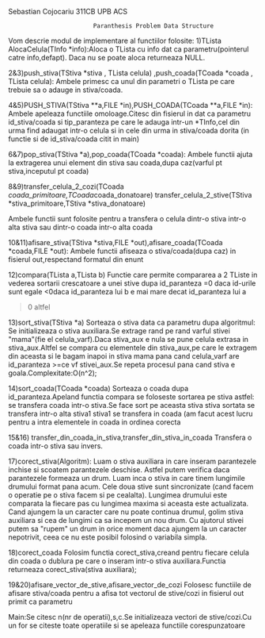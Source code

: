 Sebastian Cojocariu 311CB UPB ACS

				            Paranthesis Problem Data Structure

Vom descrie modul de implementare al functiilor folosite:
1)TLista AlocaCelula(TInfo *info):Aloca o TLista cu info dat ca parametru(pointerul catre info,defapt).
Daca nu se poate aloca returneaza NULL.

2&3)push_stiva(TStiva *stiva , TLista celula) ,push_coada(TCoada *coada , TLista celula):
   Ambele primesc ca unul din parametri o TLista pe care trebuie sa o adauge in stiva/coada.

4&5)PUSH_STIVA(TStiva **a,FILE *in),PUSH_COADA(TCoada **a,FILE *in):
   Ambele apeleaza functiile omoloage.Citesc din fisierul in dat ca parametru id_stiva/coada si tip_paranteza
pe care le adauga intr-un *TInfo,cel din urma find adaugat intr-o celula si in cele din urma in stiva/coada dorita
(in functie si de id_stiva/coada citit in main)

6&7)pop_stiva(TStiva *a),pop_coada(TCoada *coada):
   Ambele functii ajuta la extragerea unui element din stiva sau coada,dupa caz(varful pt stiva,inceputul pt coada)

8&9)transfer_celula_2_cozi(TCoada *coada_primitoare,TCoada*coada_donatoare)
    transfer_celula_2_stive(TStiva *stiva_primitoare,TStiva *stiva_donatoare)
   
   Ambele functii sunt folosite pentru a transfera o celula dintr-o stiva intr-o alta stiva sau dintr-o coada intr-o alta coada

10&11)afisare_stiva(TStiva *stiva,FILE *out),afisare_coada(TCoada *coada,FILE *out):
   Ambele functii afiseaza o stiva/coada(dupa caz) in fisierul out,respectand formatul din enunt

12)compara(TLista a,TLista b)
   Functie care permite compararea a 2 TListe in vederea sortarii crescatoare a unei stive dupa id_paranteza
=0 daca id-urile sunt egale
<0daca id_paranteza lui b e mai mare decat id_paranteza lui a
>0 altfel

13)sort_stiva(TStiva *a)
   Sorteaza o stiva data ca parametru dupa algoritmul:
Se initializeaza o stiva auxiliara.Se extrage rand pe rand varful stivei "mama"(fie el celula_varf).Daca stiva_aux e nula se pune celula extrasa
in stiva_aux.Altfel se compara cu elementele din stiva_aux,pe care le extragem din aceasta si le bagam inapoi in stiva mama pana cand
celula_varf are id_paranteza >=ce vf stivei_aux.Se repeta procesul pana cand stiva e goala.Complexitate:O(n^2);

14)sort_coada(TCoada *coada)
   Sorteaza o coada dupa id_paranteza.Apeland functia compara se foloseste sortarea pe stiva astfel:
se transfera coada intr-o stiva.Se face sort pe aceasta stiva
stiva sortata se transfera intr-o alta stiva1
stiva1 se transfera in coada (am facut acest lucru pentru a intra elementele
in coada in ordinea corecta

15&16) transfer_din_coada_in_stiva,transfer_din_stiva_in_coada
   Transfera o coada intr-o stiva sau invers.

17)corect_stiva(Algoritm):
   Luam o stiva auxiliara in care inseram parantezele inchise si scoatem parantezele deschise. Astfel putem verifica daca
parantezele formeaza un drum. Luam inca o stiva in care tinem lungimile drumului format pana acum.
Cele doua stive sunt sincronizate (cand facem o operatie pe o stiva facem si pe cealalta). Lungimea drumului este comparata 
la fiecare pas cu lungimea maxima si aceasta este actualizata. Cand ajungem la un caracter care nu poate continua drumul,
golim stiva auxiliara si cea de lungimi ca sa incepem un nou drum. Cu ajutorul stivei putem sa "rupem" un drum in orice 
moment daca ajungem la un caracter nepotrivit, ceea ce nu este posibil folosind o variabila simpla.

18)corect_coada
   Folosim functia corect_stiva,creand pentru fiecare celula din coada o dublura
pe care o inseram intr-o stiva auxiliara.Functia returneaza corect_stiva(stiva auxiliara);

19&20)afisare_vector_de_stive,afisare_vector_de_cozi
Folosesc functiile de afisare stiva/coada pentru a afisa tot vectorul de stive/cozi in fisierul out primit ca parametru

Main:Se citesc n(nr de operatii),s,c.Se initializeaza vectori de stive/cozi.Cu un for se citeste toate operatiile si se apeleaza
functiile corespunzatoare





